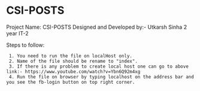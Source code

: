 # CSI-POSTS
 Project Name: CSI-POSTS
 Designed and Developed by:- Utkarsh Sinha 
                             2 year
                             IT-2
 
 Steps to follow:
 
     1. You need to run the file on localHost only.    
     2. Name of the file should be rename to "index".
     3. If there is any problem to create local host one can go to above link:- https://www.youtube.com/watch?v=Ybn6Q92m4xg
     4. Run the file on browser by typing localhost on the address bar and you see the fb-login button on top right corner.
